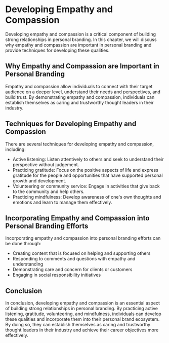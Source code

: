 Developing Empathy and Compassion
===========================================================================

Developing empathy and compassion is a critical component of building strong relationships in personal branding. In this chapter, we will discuss why empathy and compassion are important in personal branding and provide techniques for developing these qualities.

Why Empathy and Compassion are Important in Personal Branding
-------------------------------------------------------------

Empathy and compassion allow individuals to connect with their target audience on a deeper level, understand their needs and perspectives, and build trust. By demonstrating empathy and compassion, individuals can establish themselves as caring and trustworthy thought leaders in their industry.

Techniques for Developing Empathy and Compassion
------------------------------------------------

There are several techniques for developing empathy and compassion, including:

* Active listening: Listen attentively to others and seek to understand their perspective without judgement.
* Practicing gratitude: Focus on the positive aspects of life and express gratitude for the people and opportunities that have supported personal growth and development.
* Volunteering or community service: Engage in activities that give back to the community and help others.
* Practicing mindfulness: Develop awareness of one's own thoughts and emotions and learn to manage them effectively.

Incorporating Empathy and Compassion into Personal Branding Efforts
-------------------------------------------------------------------

Incorporating empathy and compassion into personal branding efforts can be done through:

* Creating content that is focused on helping and supporting others
* Responding to comments and questions with empathy and understanding
* Demonstrating care and concern for clients or customers
* Engaging in social responsibility initiatives

Conclusion
----------

In conclusion, developing empathy and compassion is an essential aspect of building strong relationships in personal branding. By practicing active listening, gratitude, volunteering, and mindfulness, individuals can develop these qualities and incorporate them into their personal brand ecosystem. By doing so, they can establish themselves as caring and trustworthy thought leaders in their industry and achieve their career objectives more effectively.
